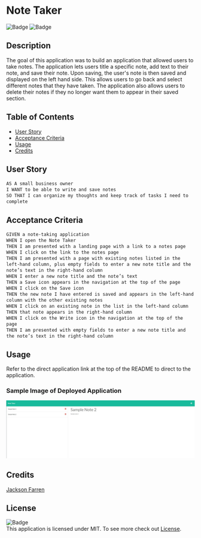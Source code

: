 # Note Taker
![Badge](https://img.shields.io/badge/License-MIT-yellow)
![Badge](https://img.shields.io/github/languages/top/jacksonfarren/team-profile)

## Description
The goal of this application was to build an application that allowed users to take notes. The application lets users title a specific note, add text to their note, and save their note. Upon saving, the user's note is then saved and displayed on the left hand side. This allows users to go back and select different notes that they have taken. The application also allows users to delete their notes if they no longer want them to appear in their saved section.

## Table of Contents

- [User Story](#user-story)
- [Acceptance Criteria](#acceptance-criteria)
- [Usage](#usage)
- [Credits](#credits)

## User Story

```
AS A small business owner
I WANT to be able to write and save notes
SO THAT I can organize my thoughts and keep track of tasks I need to complete
```

## Acceptance Criteria

```
GIVEN a note-taking application
WHEN I open the Note Taker
THEN I am presented with a landing page with a link to a notes page
WHEN I click on the link to the notes page
THEN I am presented with a page with existing notes listed in the left-hand column, plus empty fields to enter a new note title and the note’s text in the right-hand column
WHEN I enter a new note title and the note’s text
THEN a Save icon appears in the navigation at the top of the page
WHEN I click on the Save icon
THEN the new note I have entered is saved and appears in the left-hand column with the other existing notes
WHEN I click on an existing note in the list in the left-hand column
THEN that note appears in the right-hand column
WHEN I click on the Write icon in the navigation at the top of the page
THEN I am presented with empty fields to enter a new note title and the note’s text in the right-hand column
```

## Usage

Refer to the direct application link at the top of the README to direct to the application.

### Sample Image of Deployed Application
![Sample](./public/assets/sample-notes.JPG)

## Credits 

[Jackson Farren](https://github.com/jacksonfarren)

## License

![Badge](https://img.shields.io/badge/License-MIT-yellow) </br>
This application is licensed under MIT. To see more check out
[License](/LICENSE).